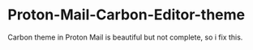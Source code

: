# Proton-Mail-Carbon-Editor-theme
Carbon theme in Proton Mail is beautiful but not complete, so i fix this.
